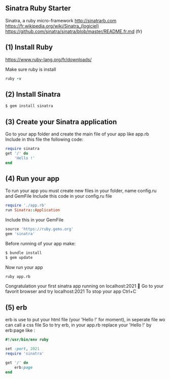 ## Sinatra Ruby Starter

Sinatra, a ruby micro-framework
http://sinatrarb.com
https://fr.wikipedia.org/wiki/Sinatra_(logiciel)
https://github.com/sinatra/sinatra/blob/master/README.fr.md (fr)


## (1) Install Ruby
https://www.ruby-lang.org/fr/downloads/

Make sure ruby is install
```ruby
ruby -v
```

## (2) Install Sinatra
```bash
$ gem install sinatra
```

## (3) Create your Sinatra application
Go to your app folder and create the main file of your app like app.rb
Include in this file the following code:
```ruby
require sinatra
get '/' do
	'Hello !'
end
```

## (4) Run your app
To run your app you must create new files in your folder, name config.ru and GemFile
Include this code in your config.ru file
```ruby
require './app.rb'
run Sinatra::Application
```
Include this in your GemFile
```ruby
source 'https://ruby.gems.org'
gem 'sinatra'
```

Before running of your app make: 
```bash
$ bundle install
$ gem update
```

Now run your app
```bash
ruby app.rb
```

Congratulation your first sinatra app running on localhost:2021 🎉
Go to your favorit browser and try localhost:2021
To stop your app Ctrl+C


## (5) erb
erb is use to put your html file (your 'Hello !' for moment), in seperate file wo can call a css file
So to try erb, in your app.rb replace your 'Hello !' by erb:page like :
```ruby
#!/usr/bin/env ruby

set :port, 2021
require 'sinatra'

get '/' do
	erb:page
end
```